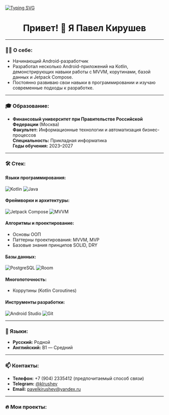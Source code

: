 [![Typing SVG](https://readme-typing-svg.herokuapp.com?font=Fira+Code&pause=1000&center=%D0%9B%D0%9E%D0%96%D0%AC&vCenter=%D0%9B%D0%9E%D0%96%D0%AC&repeat=%D0%B8%D1%81%D1%82%D0%B8%D0%BD%D0%BD%D1%8B%D0%B9&random=%D0%9B%D0%9E%D0%96%D0%AC&width=700&lines=%D0%A1%D1%82%D1%80%D0%B5%D0%BC%D0%BB%D1%8E%D1%81%D1%8C+%D0%BA+%D1%80%D0%B0%D0%B7%D0%B2%D0%B8%D1%82%D0%B8%D1%8E+%D0%B8+%D1%81%D1%82%D0%B0%D1%80%D0%B0%D1%8E%D1%81%D1%8C+%D0%BD%D0%B5+%D0%BF%D1%80%D0%BE%D0%BA%D1%80%D0%B0%D1%81%D1%82%D0%B8%D0%BD%D0%B8%D1%80%D0%BE%D0%B2%D0%B0%D1%82%D1%8C)](https://git.io/typing-svg)
<h1 align="center">Привет! 👋 Я Павел Кирушев</h1>


---

### 🧑‍💻 О себе:
- Начинающий Android-разработчик
- Разработал несколько Android-приложений на Kotlin, демонстрирующих навыки работы с MVVM, корутинами, базой данных и Jetpack Compose.  
- Постоянно развиваю свои навыки в программировании и изучаю современные подходы к разработке.

---

### 🎓 Образование:
- **Финансовый университет при Правительстве Российской Федерации** (Москва)  
  **Факультет:** Информационные технологии и автоматизация бизнес-процессов  
  **Специальность:** Прикладная информатика  
  **Годы обучения:** 2023–2027  

---

### 🛠️ Стек:
#### Языки программирования:
![Kotlin](https://img.shields.io/badge/Kotlin-0095D5?style=for-the-badge&logo=kotlin&logoColor=white)
![Java](https://img.shields.io/badge/Java-007396?style=for-the-badge&logo=java&logoColor=white)

#### Фреймворки и архитектуры:
![Jetpack Compose](https://img.shields.io/badge/Jetpack_Compose-4285F4?style=for-the-badge&logo=android&logoColor=white)
![MVVM](https://img.shields.io/badge/MVVM-6DB33F?style=for-the-badge&logo=data:image/png;base64,...)

#### Алгоритмы и проектирование:
- Основы ООП
- Паттерны проектирования: MVVM, MVP
- Базовые знания принципов SOLID, DRY

#### Базы данных:
![PostgreSQL](https://img.shields.io/badge/PostgreSQL-336791?style=for-the-badge&logo=postgresql&logoColor=white)
![Room](https://img.shields.io/badge/ROOM-003B57?style=for-the-badge&logo=sqlite&logoColor=white)

#### Многопоточность:
- Коррутины (Kotlin Coroutines)

#### Инструменты разработки:
![Android Studio](https://img.shields.io/badge/Android_Studio-3DDC84?style=for-the-badge&logo=android-studio&logoColor=white)
![Git](https://img.shields.io/badge/Git-F05032?style=for-the-badge&logo=git&logoColor=white)

---

### 🌟 Языки:
- **Русский:** Родной
- **Английский:** B1 — Средний

---

### 📫 Контакты:
- **Телефон:** +7 (904) 2335412 (предпочитаемый способ связи)  
- **Telegram:** [@klrushev](https://t.me/@klrushev)  
- **Email:** [pavelkirushev@yandex.ru](mailto:pavelkirushev@yandex.ru)

---

### 🔥 Мои проекты:
<!--- [Приложение 1](https://github.com/ваш_ник/проект1): Приложение с использованием MVVM и корутин.  -->

